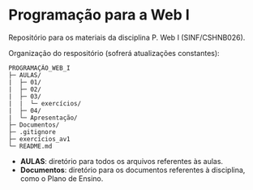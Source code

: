 # Programação para a Web I

Repositório para os materiais da disciplina P. Web I (SINF/CSHNB026).

Organização do respositório (sofrerá atualizações constantes):

```
PROGRAMAÇÃO_WEB_I
├─ AULAS/
|  ├─ 01/
|  ├─ 02/
|  ├─ 03/
|  |  └─ exercícios/
|  ├─ 04/
|  └─ Apresentação/
├─ Documentos/
├─ .gitignore
├─ exercícios_av1
└─ README.md
```

- **AULAS**: diretório para todos os arquivos referentes às aulas.
- **Documentos**: diretório para os documentos referentes à disciplina, como o Plano de Ensino.